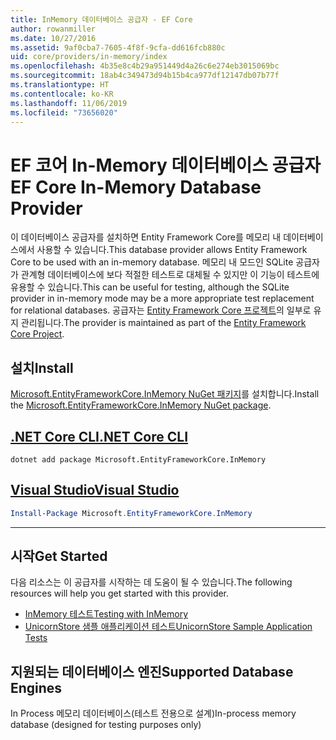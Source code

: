 ```yaml
---
title: InMemory 데이터베이스 공급자 - EF Core
author: rowanmiller
ms.date: 10/27/2016
ms.assetid: 9af0cba7-7605-4f8f-9cfa-dd616fcb880c
uid: core/providers/in-memory/index
ms.openlocfilehash: 4b35e8c4b29a951449d4a26c6e274eb3015069bc
ms.sourcegitcommit: 18ab4c349473d94b15b4ca977df12147db07b77f
ms.translationtype: HT
ms.contentlocale: ko-KR
ms.lasthandoff: 11/06/2019
ms.locfileid: "73656020"
---
```

# <a name="ef-core-in-memory-database-provider"></a><span data-ttu-id="09851-102">EF 코어 In-Memory 데이터베이스 공급자</span><span class="sxs-lookup"><span data-stu-id="09851-102">EF Core In-Memory Database Provider</span></span>

<span data-ttu-id="09851-103">이 데이터베이스 공급자를 설치하면 Entity Framework Core를 메모리 내 데이터베이스에서 사용할 수 있습니다.</span><span class="sxs-lookup"><span data-stu-id="09851-103">This database provider allows Entity Framework Core to be used with an in-memory database.</span></span> <span data-ttu-id="09851-104">메모리 내 모드인 SQLite 공급자가 관계형 데이터베이스에 보다 적절한 테스트로 대체될 수 있지만 이 기능이 테스트에 유용할 수 있습니다.</span><span class="sxs-lookup"><span data-stu-id="09851-104">This can be useful for testing, although the SQLite provider in in-memory mode may be a more appropriate test replacement for relational databases.</span></span> <span data-ttu-id="09851-105">공급자는 [Entity Framework Core 프로젝트](https://github.com/aspnet/EntityFrameworkCore)의 일부로 유지 관리됩니다.</span><span class="sxs-lookup"><span data-stu-id="09851-105">The provider is maintained as part of the [Entity Framework Core Project](https://github.com/aspnet/EntityFrameworkCore).</span></span>

## <a name="install"></a><span data-ttu-id="09851-106">설치</span><span class="sxs-lookup"><span data-stu-id="09851-106">Install</span></span>

<span data-ttu-id="09851-107">[Microsoft.EntityFrameworkCore.InMemory NuGet 패키지](https://www.nuget.org/packages/Microsoft.EntityFrameworkCore.InMemory/)를 설치합니다.</span><span class="sxs-lookup"><span data-stu-id="09851-107">Install the [Microsoft.EntityFrameworkCore.InMemory NuGet package](https://www.nuget.org/packages/Microsoft.EntityFrameworkCore.InMemory/).</span></span>

## <a name="net-core-clitabdotnet-core-cli"></a>[<span data-ttu-id="09851-108">.NET Core CLI</span><span class="sxs-lookup"><span data-stu-id="09851-108">.NET Core CLI</span></span>](#tab/dotnet-core-cli)

``` console
dotnet add package Microsoft.EntityFrameworkCore.InMemory
```

## <a name="visual-studiotabvs"></a>[<span data-ttu-id="09851-109">Visual Studio</span><span class="sxs-lookup"><span data-stu-id="09851-109">Visual Studio</span></span>](#tab/vs)

``` powershell
Install-Package Microsoft.EntityFrameworkCore.InMemory
```

***

## <a name="get-started"></a><span data-ttu-id="09851-110">시작</span><span class="sxs-lookup"><span data-stu-id="09851-110">Get Started</span></span>

<span data-ttu-id="09851-111">다음 리소스는 이 공급자를 시작하는 데 도움이 될 수 있습니다.</span><span class="sxs-lookup"><span data-stu-id="09851-111">The following resources will help you get started with this provider.</span></span>

* [<span data-ttu-id="09851-112">InMemory 테스트</span><span class="sxs-lookup"><span data-stu-id="09851-112">Testing with InMemory</span></span>](../../miscellaneous/testing/in-memory.md)
* [<span data-ttu-id="09851-113">UnicornStore 샘플 애플리케이션 테스트</span><span class="sxs-lookup"><span data-stu-id="09851-113">UnicornStore Sample Application Tests</span></span>](https://github.com/rowanmiller/UnicornStore/blob/master/UnicornStore/src/UnicornStore.Tests/Controllers/ShippingControllerTests.cs)

## <a name="supported-database-engines"></a><span data-ttu-id="09851-114">지원되는 데이터베이스 엔진</span><span class="sxs-lookup"><span data-stu-id="09851-114">Supported Database Engines</span></span>

<span data-ttu-id="09851-115">In Process 메모리 데이터베이스(테스트 전용으로 설계)</span><span class="sxs-lookup"><span data-stu-id="09851-115">In-process memory database (designed for testing purposes only)</span></span>
